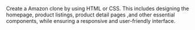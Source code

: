 Create a Amazon clone by using HTML or CSS. This includes designing the homepage, product listings, product detail pages ,and other essential components, while ensuring a responsive and user-friendly interface.
